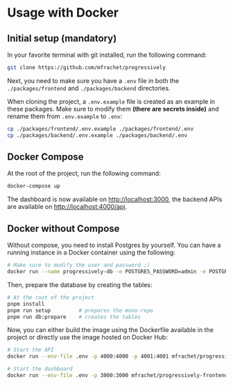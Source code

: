 # Usage with Docker

## Initial setup (mandatory)

In your favorite terminal with git installed, run the following command:

```bash
git clone https://github.com/mfrachet/progressively
```

Next, you need to make sure you have a `.env` file in both the `./packages/frontend` and `./packages/backend` directories.

When cloning the project, a `.env.example` file is created as an example in these packages. Make sure to modify them **(there are secrets inside)** and rename them from `.env.example` to `.env`:

```bash
cp ./packages/frontend/.env.example ./packages/frontend/.env
cp ./packages/backend/.env.example ./packages/backend/.env
```

## Docker Compose

At the root of the project, run the following command:

```bash
docker-compose up
```

The dashboard is now available on [http://localhost:3000](http://localhost:3000), the backend APIs are available on [http://localhost:4000/api](http://localhost:4000/api).

## Docker without Compose

Without compose, you need to install Postgres by yourself. You can have a running instance in a Docker container using the following:

```bash
# Make sure to modify the user and password ;)
docker run --name progressively-db -e POSTGRES_PASSWORD=admin -e POSTGRES_USER=admin -e POSTGRES_DB=progressively -p 5432:5432 -d postgres
```

Then, prepare the database by creating the tables:

```bash
# At the root of the project
pnpm install
pnpm run setup         # prepares the mono-repo
pnpm run db:prepare    # creates the tables
```

Now, you can either build the image using the Dockerfile available in the project or directly use the image hosted on Docker Hub:

```bash
# Start the API
docker run --env-file .env -p 4000:4000 -p 4001:4001 mfrachet/progressively-backend

# Start the dashboard
docker run --env-file .env -p 3000:3000 mfrachet/progressively-frontend
```

